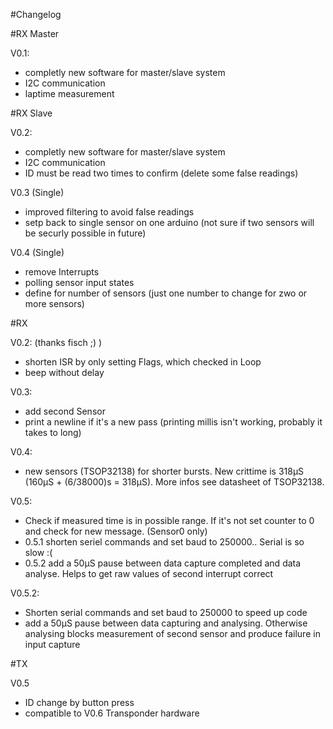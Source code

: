 #Changelog

#RX Master

V0.1:
  - completly new software for master/slave system
  - I2C communication
  - laptime measurement
  
#RX Slave

V0.2:
  - completly new software for master/slave system
  - I2C communication
  - ID must be read two times to confirm (delete some false readings)

V0.3 (Single)
  - improved filtering to avoid false readings
  - setp back to single sensor on one arduino (not sure if two sensors will be securly possible in future)
  
V0.4 (Single)
  - remove Interrupts
  - polling sensor input states
  - define for number of sensors (just one number to change for zwo or more sensors)

#RX

V0.2: (thanks fisch ;) )
  - shorten ISR by only setting Flags, which checked in Loop
  - beep without delay

V0.3:
  - add second Sensor
  - print a newline if it's a new pass (printing millis isn't working, probably it takes to long)  

V0.4:
  - new sensors (TSOP32138) for shorter bursts. New crittime is 318µS (160µS + (6/38000)s = 318µS). More infos see datasheet of TSOP32138.

V0.5:
  - Check if measured time is in possible range. If it's not set counter to 0 and check for new message. (Sensor0 only)
  - 0.5.1 shorten seriel commands and set baud to 250000.. Serial is so slow :(
  - 0.5.2 add a 50µS pause between data capture completed and data analyse. Helps to get raw values of second interrupt correct
  
V0.5.2:
  - Shorten serial commands and set baud to 250000 to speed up code
  - add a 50µS pause between data capturing and analysing. Otherwise analysing blocks measurement of second sensor and produce failure in input capture 


#TX

V0.5
  - ID change by button press
  - compatible to V0.6 Transponder hardware
